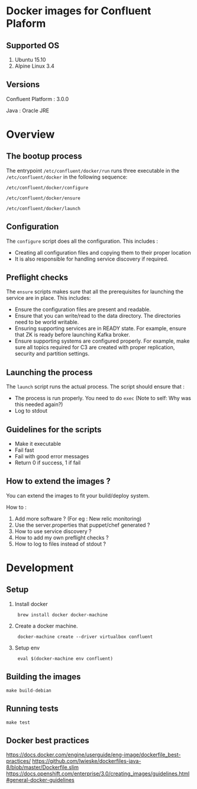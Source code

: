 Docker images for Confluent Plaform
===

Supported OS
--
1. Ubuntu 15.10
2. Alpine Linux 3.4

Versions
--
Confluent Platform : 3.0.0

Java : Oracle JRE 


Overview
==

The bootup process
--

The entrypoint `/etc/confluent/docker/run` runs three executable in the `/etc/confluent/docker` in the following sequence:

`/etc/confluent/docker/configure`

`/etc/confluent/docker/ensure`

`/etc/confluent/docker/launch`

Configuration
--

The `configure` script does all the configuration. This includes :

- Creating all configuration files and copying them to their proper location
- It is also responsible for handling service discovery if required.

Preflight checks
--

The `ensure` scripts makes sure that all the prerequisites for launching the service are in place. This includes:

- Ensure the configuration files are present and readable.
- Ensure that you can write/read to the data directory. The directories need to be world writable.
- Ensuring supporting services are in READY state. For example, ensure that ZK is ready before launching Kafka broker.
- Ensure supporting systems are configured properly. For example, make sure all topics required for C3 are created with proper replication, security and partition settings.

Launching the process
--
The `launch` script runs the actual process. The script should ensure that :

- The process is run properly. You need to do `exec` (Note to self: Why was this needed again?)
- Log to stdout

Guidelines for the scripts
---
- Make it executable
- Fail fast 
- Fail with good error messages
- Return 0 if success, 1 if fail



How to extend the images ?
--
You can extend the images to fit your build/deploy system. 

How to : 

1. Add more software ? (For eg : New relic monitoring)
2. Use the server.properties that puppet/chef generated ?
3. How to use service discovery ?
4. How to add my own preflight checks ?
5. How to log to files instead of stdout ?


Development
==

Setup
---
1. Install docker 

		brew install docker docker-machine
		
2. Create a docker machine.

		docker-machine create --driver virtualbox confluent
		
3. Setup env

		eval $(docker-machine env confluent)
		

Building the images
---

`make build-debian`

Running tests
---

`make test`


Docker best practices
---

https://docs.docker.com/engine/userguide/eng-image/dockerfile_best-practices/
https://github.com/lwieske/dockerfiles-java-8/blob/master/Dockerfile.slim
https://docs.openshift.com/enterprise/3.0/creating_images/guidelines.html#general-docker-guidelines
